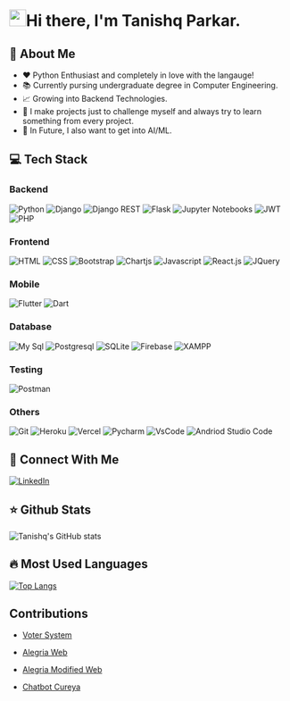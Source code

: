 
# <img src="https://raw.githubusercontent.com/MartinHeinz/MartinHeinz/master/wave.gif" width="30px" height="30px">Hi there, I'm Tanishq Parkar.

## 🤔 About Me
- ❤ Python Enthusiast and completely in love with the langauge!
- 📚 Currently pursing undergraduate degree in Computer Engineering.
- 📈 Growing into Backend Technologies.
- 💯 I make projects just to challenge myself and always try to learn something from every project.
- 🔮 In Future, I also want to get into AI/ML.


## 💻 Tech Stack
### Backend
![Python](https://img.shields.io/badge/Python-FFD43B?style=for-the-badge&logo=python&logoColor=darkgreen)
![Django](https://img.shields.io/badge/Django-092E20?style=for-the-badge&logo=django&logoColor=green)
![Django REST](https://img.shields.io/badge/django%20rest-ff1709?style=for-the-badge&logo=django&logoColor=white)
![Flask](https://img.shields.io/badge/Flask-000000?style=for-the-badge&logo=flask&logoColor=white)
![Jupyter Notebooks](https://img.shields.io/badge/Jupyter-F37626.svg?&style=for-the-badge&logo=Jupyter&logoColor=white)
![JWT](https://img.shields.io/badge/JWT-000000?style=for-the-badge&logo=JSON%20web%20tokens&logoColor=white)
![PHP](https://img.shields.io/badge/PHP-777BB4?style=for-the-badge&logo=php&logoColor=white)

### Frontend
![HTML](https://img.shields.io/badge/HTML5-E34F26?style=for-the-badge&logo=html5&logoColor=white)
![CSS](https://img.shields.io/badge/CSS3-1572B6?style=for-the-badge&logo=css3&logoColor=white)
![Bootstrap](https://img.shields.io/badge/Bootstrap-563D7C?style=for-the-badge&logo=bootstrap&logoColor=white)
![Chartjs](https://img.shields.io/badge/Chart.js-FF6384?style=for-the-badge&logo=chartdotjs&logoColor=white)
![Javascript](https://img.shields.io/badge/JavaScript-323330?style=for-the-badge&logo=javascript&logoColor=F7DF1E)
![React.js](https://img.shields.io/badge/React-20232A?style=for-the-badge&logo=react&logoColor=61DAFB)
![JQuery](https://img.shields.io/badge/jQuery-0769AD?style=for-the-badge&logo=jquery&logoColor=white)

### Mobile
![Flutter](https://img.shields.io/badge/Flutter-02569B?style=for-the-badge&logo=flutter&logoColor=white)
![Dart](https://img.shields.io/badge/Dart-0175C2?style=for-the-badge&logo=dart&logoColor=white)

### Database
![My Sql](https://img.shields.io/badge/MySQL-005C84?style=for-the-badge&logo=mysql&logoColor=white)
![Postgresql](https://img.shields.io/badge/PostgreSQL-316192?style=for-the-badge&logo=postgresql&logoColor=white)
![SQLite](https://img.shields.io/badge/SQLite-07405E?style=for-the-badge&logo=sqlite&logoColor=white)
![Firebase](https://img.shields.io/badge/firebase-ffca28?style=for-the-badge&logo=firebase&logoColor=black)
![XAMPP](https://img.shields.io/badge/Xampp-F37623?style=for-the-badge&logo=xampp&logoColor=white)

### Testing
![Postman](https://img.shields.io/badge/Postman-FF6C37?style=for-the-badge&logo=Postman&logoColor=white)

### Others
![Git](https://img.shields.io/badge/GIT-E44C30?style=for-the-badge&logo=git&logoColor=white)
![Heroku](https://img.shields.io/badge/Heroku-430098?style=for-the-badge&logo=heroku&logoColor=white)
![Vercel](https://img.shields.io/badge/Vercel-000000?style=for-the-badge&logo=vercel&logoColor=white)
![Pycharm](https://img.shields.io/badge/PyCharm-000000.svg?&style=for-the-badge&logo=PyCharm&logoColor=white)
![VsCode](https://img.shields.io/badge/Visual_Studio_Code-0078D4?style=for-the-badge&logo=visual%20studio%20code&logoColor=white)
![Andriod Studio Code](https://img.shields.io/badge/Android_Studio-3DDC84?style=for-the-badge&logo=android-studio&logoColor=white)

## 🤝 Connect With Me
[![LinkedIn](https://img.shields.io/badge/LinkedIn-0077B5?style=for-the-badge&logo=linkedin&logoColor=white)](https://www.linkedin.com/in/tanishq-parkar/)

## ⭐ Github Stats
![Tanishq's GitHub stats](https://github-readme-stats.vercel.app/api?username=revTpark&show_icons=true&theme=radical&count_private=true)

## 🔥 Most Used Languages
[![Top Langs](https://github-readme-stats.vercel.app/api/top-langs/?username=revTpark&layout=compact)](https://github.com/revTpark)


## Contributions
- [Voter System][1]
- [Alegria Web][2]
- [Alegria Modified Web][3]
- [Chatbot Cureya][4]

  [1]: https://github.com/a20hek/voter-system/commits?author=revtpark
  [2]: https://github.com/Athul0491/Alegria-Web/commits?author=revtpark
  [3]: https://github.com/saket2001/Alegria_Web/commits/?author=revtpark
  [4]: https://github.com/thecoder-10/Chatbot-Cureya/commits?author=revtpark
